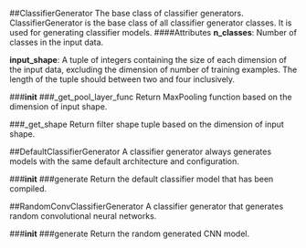 ##ClassifierGenerator
The base class of classifier generators.
ClassifierGenerator is the base class of all classifier generator classes. It is used for generating classifier models.
####Attributes
**n_classes**: Number of classes in the input data.

**input_shape**: A tuple of integers containing the size of each dimension of the input data,
    excluding the dimension of number of training examples. The length of the tuple should
    between two and four inclusively.

###__init__
###_get_pool_layer_func
Return MaxPooling function based on the dimension of input shape.

###_get_shape
Return filter shape tuple based on the dimension of input shape.

##DefaultClassifierGenerator
A classifier generator always generates models with the same default architecture and configuration.

###__init__
###generate
Return the default classifier model that has been compiled.

##RandomConvClassifierGenerator
A classifier generator that generates random convolutional neural networks.

###__init__
###generate
Return the random generated CNN model.

